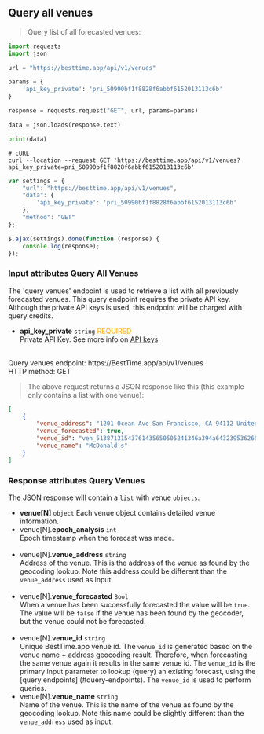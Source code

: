 ## Query all venues

> Query list of all forecasted venues:

```python
import requests
import json

url = "https://besttime.app/api/v1/venues"

params = {
    'api_key_private': 'pri_50990bf1f8828f6abbf6152013113c6b'
}

response = requests.request("GET", url, params=params)

data = json.loads(response.text)

print(data)
```

```shell
# cURL
curl --location --request GET 'https://besttime.app/api/v1/venues?
api_key_private=pri_50990bf1f8828f6abbf6152013113c6b'
```

```javascript
var settings = {
    "url": "https://besttime.app/api/v1/venues",
    "data": {
        'api_key_private': 'pri_50990bf1f8828f6abbf6152013113c6b'
    },
    "method": "GET"
};

$.ajax(settings).done(function (response) {
    console.log(response);
});
```

### Input attributes Query All Venues

The 'query venues' endpoint is used to retrieve a list with all previously forecasted venues. This query endpoint requires the private API key. Although the private API keys is used, this endpoint will be charged with query credits.

- **api_key_private** `string` <span style="color:orange">REQUIRED</span>  
 Private API Key. See more info on [API keys](#api-keys)  
 &nbsp; 

<aside class="notice">
Query venues endpoint: https://BestTime.app/api/v1/venues
</aside>

<aside class="notice">
HTTP method: GET
</aside>


> The above request returns a JSON response like this (this example only contains a list with one venue):

```json
[
    {
        "venue_address": "1201 Ocean Ave San Francisco, CA 94112 United States",
        "venue_forecasted": true,
        "venue_id": "ven_51387131543761435650505241346a394a6432395362654a496843",
        "venue_name": "McDonald's"
    }
]
```


### Response attributes Query Venues
The JSON response will contain a `list` with venue `objects`.

- **venue[N]** `object` 
 Each venue object contains detailed venue information.
 - venue[N].**epoch_analysis** `int`  
   Epoch timestamp when the forecast was made.  
  &nbsp;
 - venue[N].**venue_address** `string`  
   Address of the venue. This is the address of the venue as found by the geocoding lookup. Note this address could be different than the `venue_address` used as input.  
  &nbsp;
 - venue[N].**venue_forecasted** `Bool`  
   When a venue has been successfully forecasted the value will be `true`. The value will be `false` if the venue has been found by the geocoder, but the venue could not be forecasted.  
  &nbsp;
 - venue[N].**venue_id** `string`  
   Unique BestTime.app venue id. The `venue_id` is generated based on the venue name + address geocoding result. Therefore, when forecasting the same venue again it results in the same venue id. The `venue_id` is the primary input parameter to lookup (query) an existing forecast, using the [query endpoints] (#query-endpoints).
   The `venue_id` is used to perform queries.
  &nbsp;
 - venue[N].**venue_name** `string`  
   Name of the venue. This is the name of the venue as found by the geocoding lookup. Note this name could be slightly different than the `venue_address` used as input.  
  &nbsp;

